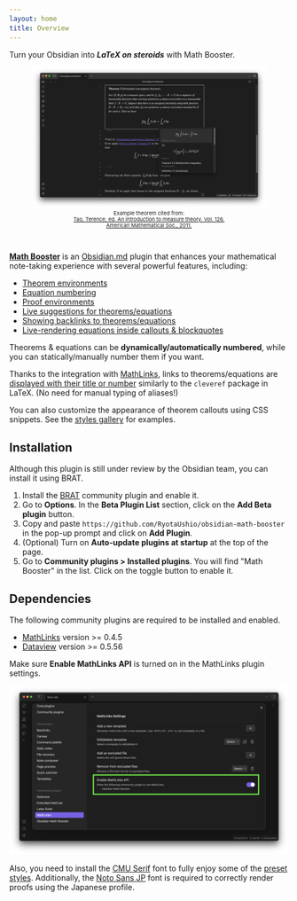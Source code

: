 ```yaml
---
layout: home
title: Overview
---
```


Turn your Obsidian into ***LaTeX on steroids*** with Math Booster. 

<figure style="padding-bottom:2em;">
<img src="fig/screenshot.png" alt="Screenshot">
<figcaption style="text-align:center; font-size: 67%; padding-top: 0; padding-left: 6em; padding-right: 6em;">Example theorem cited from:<br><a href="https://terrytao.files.wordpress.com/2012/12/gsm-126-tao5-measure-book.pdf">Tao, Terence, ed. An introduction to measure theory. Vol. 126. American Mathematical Soc., 2011.</a>
</figcaption>
</figure>

**[Math Booster](https://github.com/RyotaUshio/obsidian-math-booster)** is an [Obsidian.md](https://obsidian.md/) plugin that enhances your mathematical note-taking experience with several powerful features, including:

- [Theorem environments](math-callouts)
- [Equation numbering](equation-number)
- [Proof environments](proofs)
- [Live suggestions for theorems/equations](suggest)
- [Showing backlinks to theorems/equations](backlinks)
- [Live-rendering equations inside callouts & blockquotes](math-preview)

Theorems & equations can be **dynamically/automatically numbered**, while you can statically/manually number them if you want. 

Thanks to the integration with [MathLinks](https://github.com/zhaoshenzhai/obsidian-mathlinks), links to theorems/equations are [displayed  with their title or number](cleveref) similarly to the `cleveref` package in LaTeX. (No need for manual typing of aliases!)

You can also customize the appearance of theorem callouts using CSS snippets. See the [styles gallery](style-your-theorems#styles-gallery) for examples.

## Installation

Although this plugin is still under review by the Obsidian team, you can install it using BRAT.

1. Install the [BRAT](obsidian://show-plugin?id=obsidian42-brat) community plugin and enable it.
2. Go to **Options**. In the **Beta Plugin List** section, click on the **Add Beta plugin** button.
3. Copy and paste `https://github.com/RyotaUshio/obsidian-math-booster` in the pop-up prompt and click on **Add Plugin**.
5. (Optional) Turn on **Auto-update plugins at startup** at the top of the page.
4. Go to **Community plugins > Installed plugins**. You will find "Math Booster" in the list. Click on the toggle button to enable it.

## Dependencies

The following community plugins are required to be installed and enabled.

- [MathLinks](obsidian://show-plugin?id=mathlinks) version >= 0.4.5
- [Dataview](obsidian://show-plugin?id=dataview) version >= 0.5.56

Make sure **Enable MathLinks API** is turned on in the MathLinks plugin settings.

![MathLinks settings](fig/mathlinks.png)

Also, you need to install the [CMU Serif](https://www.cufonfonts.com/font/cmu-serif) font to fully enjoy some of the [preset styles](style-your-theorems#styles-gallery).
Additionally, the [Noto Sans JP](https://fonts.google.com/noto/specimen/Noto+Sans+JP) font is required to correctly render proofs using the Japanese profile.
